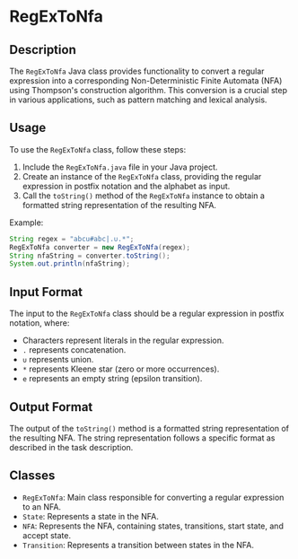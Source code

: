 # RegExToNfa

## Description

The `RegExToNfa` Java class provides functionality to convert a regular expression into a corresponding Non-Deterministic Finite Automata (NFA) using Thompson's construction algorithm. This conversion is a crucial step in various applications, such as pattern matching and lexical analysis.

## Usage

To use the `RegExToNfa` class, follow these steps:

1. Include the `RegExToNfa.java` file in your Java project.
2. Create an instance of the `RegExToNfa` class, providing the regular expression in postfix notation and the alphabet as input.
3. Call the `toString()` method of the `RegExToNfa` instance to obtain a formatted string representation of the resulting NFA.

Example:

```java
String regex = "abcu#abc|.∪.*";
RegExToNfa converter = new RegExToNfa(regex);
String nfaString = converter.toString();
System.out.println(nfaString);
```

## Input Format

The input to the `RegExToNfa` class should be a regular expression in postfix notation, where:

- Characters represent literals in the regular expression.
- `.` represents concatenation.
- `∪` represents union.
- `*` represents Kleene star (zero or more occurrences).
- `e` represents an empty string (epsilon transition).

## Output Format

The output of the `toString()` method is a formatted string representation of the resulting NFA. The string representation follows a specific format as described in the task description.

## Classes

- `RegExToNfa`: Main class responsible for converting a regular expression to an NFA.
- `State`: Represents a state in the NFA.
- `NFA`: Represents the NFA, containing states, transitions, start state, and accept state.
- `Transition`: Represents a transition between states in the NFA.
